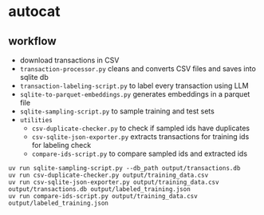 # autocat

## workflow

- download transactions in CSV
- `transaction-processor.py` cleans and converts CSV files and saves into sqlite db
- `transaction-labeling-script.py` to label every transaction using LLM
- `sqlite-to-parquet-embeddings.py` generates embeddings in a parquet file
- `sqlite-sampling-script.py` to sample training and test sets
- `utilities`
	- `csv-duplicate-checker.py` to check if sampled ids have duplicates
	- `csv-sqlite-json-exporter.py` extracts transactions for training ids for labeling check 
	- `compare-ids-script.py` to compare sampled ids and extracted ids

```
uv run sqlite-sampling-script.py --db_path output/transactions.db
uv run csv-duplicate-checker.py output/training_data.csv
uv run csv-sqlite-json-exporter.py output/training_data.csv output/transactions.db output/labeled_training.json
uv run compare-ids-script.py output/training_data.csv output/labeled_training.json
```